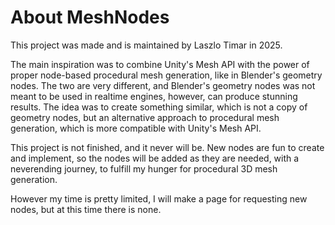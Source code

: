 # About MeshNodes

This project was made and is maintained by Laszlo Timar in 2025.

The main inspiration was to combine Unity's Mesh API with the power of proper node-based procedural mesh generation, like in Blender's geometry nodes.
The two are very different, and Blender's geometry nodes was not meant to be used in realtime engines, however, can produce stunning results.
The idea was to create something similar, which is not a copy of geometry nodes, but an alternative approach to procedural mesh generation, which is more compatible with Unity's Mesh API.

This project is not finished, and it never will be. New nodes are fun to create and implement, so the nodes will be added as they are needed, with a neverending journey, to fulfill my hunger for procedural 3D mesh generation.

However my time is pretty limited, I will make a page for requesting new nodes, but at this time there is none.
